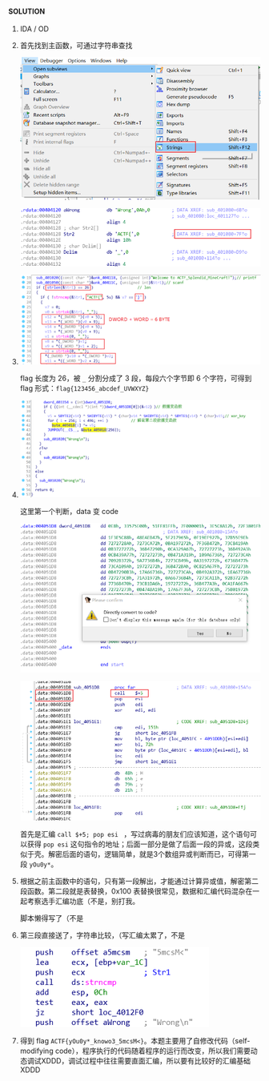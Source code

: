 #### SOLUTION



1. IDA / OD

2. 首先找到主函数，可通过字符串查找

   ![](./smc_assert/1.png)

   ![](./smc_assert/2.png)

3. ![](./smc_assert/3.png)

   flag 长度为 26，被 `_` 分割分成了 3 段，每段六个字节即 6 个字符，可得到 flag 形式：`flag{123456_abcdef_UVWXYZ}`

4. ![](./smc_assert/4.png)

   这里第一个判断，data 变 code

   ![](./smc_assert/5.png)

   ![](./smc_assert/6.png)

   首先是汇编  `call $+5; pop esi ` ，写过病毒的朋友们应该知道，这个语句可以获得 `pop esi` 这句指令的地址；后面一部分是做了后面一段的异或，这段类似于壳。解密后面的语句，逻辑简单，就是3个数组异或判断而已，可得第一段 `yOu0y*`。

5. 根据之前主函数中的语句，只有第一段解出，才能通过计算异或值，解密第二段函数。第二段就是表替换，0x100 表替换很常见，数据和汇编代码混杂在一起考察选手汇编功底（不是，别打我。

   脚本懒得写了（不是

6. 第三段直接送了，字符串比较，（写汇编太累了，不是

   ![](./smc_assert/7.png)

7. 得到 flag `ACTF{yOu0y*_knowo3_5mcsM<}`。本题主要用了自修改代码（self-modifying code），程序执行的代码随着程序的运行而改变，所以我们需要动态调试XDDD，调试过程中往往需要直面汇编，所以要有比较好的汇编基础XDDD

